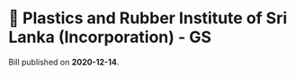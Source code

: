 # 📄  Plastics and Rubber Institute of Sri Lanka (Incorporation) - GS

Bill published on **2020-12-14**.
